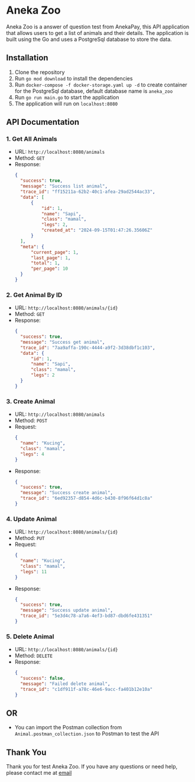 # Aneka Zoo
Aneka Zoo is a answer of question test from AnekaPay, this API application that allows users to get a list of animals and their details. The application is built using the Go and uses a PostgreSql database to store the data.

## Installation
1. Clone the repository
2. Run `go mod download` to install the dependencies
3. Run `docker-compose -f docker-storage.yaml up -d` to create container for the PostgreSql database, default database name is `aneka_zoo`
4. Run `go run main.go` to start the application
5. The application will run on `localhost:8080`

## API Documentation
### 1. Get All Animals
- URL: `http://localhost:8080/animals`
- Method: `GET`
- Response:
  ```json
  {
    "success": true,
    "message": "Success list animal",
    "trace_id": "ff15211a-62b2-40c1-afea-29ad2544ac33",
    "data": [
        {
            "id": 1,
            "name": "Sapi",
            "class": "mamal",
            "legs": 2,
            "created_at": "2024-09-15T01:47:26.35606Z"
        }
    ],
    "meta": {
        "current_page": 1,
        "last_page": 1,
        "total": 1,
        "per_page": 10
    }
  }
  ```
  
### 2. Get Animal By ID
- URL: `http://localhost:8080/animals/{id}`
- Method: `GET`
- Response:
  ```json
  {
    "success": true,
    "message": "Success get animal",
    "trace_id": "7aa9affa-190c-4444-a9f2-3d38dbf1c103",
    "data": {
        "id": 1,
        "name": "Sapi",
        "class": "mamal",
        "legs": 2
    }
  }
  ```

### 3. Create Animal
- URL: `http://localhost:8080/animals`
- Method: `POST`
- Request:
  ```json
  {
    "name": "Kucing",
    "class": "mamal",
    "legs": 4
  }
  ```
- Response:
  ```json
  {
    "success": true,
    "message": "Success create animal",
    "trace_id": "6ed92357-d854-4d6c-b430-8f96f64d1c8a"
  }
  ```
  
### 4. Update Animal
- URL: `http://localhost:8080/animals/{id}`
- Method: `PUT`
- Request:
  ```json
  {
    "name": "Kucing",
    "class": "mamal",
    "legs": 11
  }
  ```
- Response:
  ```json
  {
    "success": true,
    "message": "Success update animal",
    "trace_id": "5e3d4c78-a7a6-4ef3-bd87-dbd6fe431351"
  }
  ```
  
### 5. Delete Animal
- URL: `http://localhost:8080/animals/{id}`
- Method: `DELETE`
- Response:
  ```json
  {
    "success": false,
    "message": "Failed delete animal",
    "trace_id": "c1df911f-a78c-46e6-9acc-fa401b12e10a"
  }
  ```
  
## OR
- You can import the Postman collection from `Animal.postman_collection.json` to Postman to test the API


## Thank You
Thank you for test Aneka Zoo. If you have any questions or need help, please contact me at [email](mailto:m.bimagusta@gmail.com)